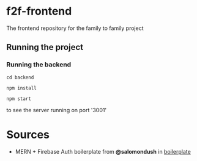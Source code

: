 # f2f-frontend
The frontend repository for the family to family project


## Running the project

### Running the backend
```
cd backend
```
```
npm install
```
```
npm start
```
to see the server running on port '3001'


# Sources
- MERN + Firebase Auth boilerplate from **@salomondush** in [boilerplate](https://github.com/ChangePlusPlusVandy/react-express-firebase-auth-template)
